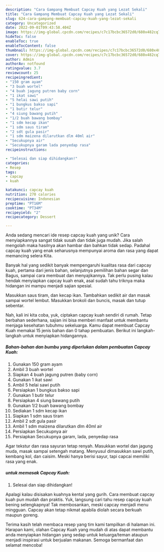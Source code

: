 ```yaml
---
description: "Cara Gampang Membuat Capcay Kuah yang Lezat Sekali"
title: "Cara Gampang Membuat Capcay Kuah yang Lezat Sekali"
slug: 624-cara-gampang-membuat-capcay-kuah-yang-lezat-sekali
category: Uncategorized
date: 2022-09-01T09:43:58.404Z
image: https://img-global.cpcdn.com/recipes/c7c17bcbc36572d0/680x482cq70/capcay-kuah-foto-resep-utama.jpg
hideToc: false
enableToc: true
enableTocContent: false
thumbnail: https://img-global.cpcdn.com/recipes/c7c17bcbc36572d0/680x482cq70/capcay-kuah-foto-resep-utama.jpg
cover: https://img-global.cpcdn.com/recipes/c7c17bcbc36572d0/680x482cq70/capcay-kuah-foto-resep-utama.jpg
author: Admin
authorAv: notfound
ratingvalue: 3.7
reviewcount: 25
recipeingredient:
- "150 gram ayam"
- "3 buah wortel"
- "4 buah jagung putren baby corn"
- "1 ikat sawi"
- "5 helai sawi putih"
- "1 bungkus bakso sapi"
- "1 butir telur"
- "4 siung bawang putih"
- "1/2 buah bawang bombay"
- "1 sdm kecap ikan"
- "1 sdm saus tiram"
- "2 sdt gula pasir"
- "1 sdm maizena dilarutkan dlm 40ml air"
- "Secukupnya air"
- "Secukupnya garam lada penyedap rasa"
recipeinstructions:

- "Selesai dan siap dihidangkan!"
categories:
- Resep
tags:
- capcay
- kuah

katakunci: capcay kuah 
nutrition: 270 calories
recipecuisine: Indonesian
preptime: "PT16M"
cooktime: "PT34M"
recipeyield: "2"
recipecategory: Dessert

---
```





Anda sedang mencari ide resep capcay kuah yang unik? Cara menyiapkannya sangat tidak susah dan tidak juga mudah. Jika salah mengolah maka hasilnya akan hambar dan bahkan tidak sedap. Padahal capcay kuah yang enak seharusnya mempunyai aroma dan rasa yang dapat memancing selera Kita.





Banyak hal yang sedikit banyak mempengaruhi kualitas rasa dari capcay kuah, pertama dari jenis bahan, selanjutnya pemilihan bahan segar dan Bagus, sampai cara membuat dan menyajikannya. Tak perlu pusing kalau hendak menyiapkan capcay kuah enak,      asal sudah tahu triknya maka hidangan ini mampu menjadi sajian spesial.














Masukkan saus tiram, dan kecap ikan. Tambahkan sedikit air dan masak sampai wortel lembut. Masukkan brokoli dan buncis, masak dan tutup sebentar.






Nah, kali ini kita coba, yuk, ciptakan capcay kuah sendiri di rumah. Tetap berbahan sederhana, sajian ini bisa memberi manfaat untuk membantu menjaga kesehatan tubuhmu sekeluarga. Kamu dapat membuat Capcay Kuah memakai 15 jenis bahan dan 0 tahap pembuatan. Berikut ini langkah-langkah untuk menyiapkan hidangannya.

<!--inarticleads1-->

##### Bahan-bahan dan bumbu yang diperlukan dalam pembuatan Capcay Kuah:

1. Gunakan 150 gram ayam
1. Ambil 3 buah wortel
1. Siapkan 4 buah jagung putren (baby corn)
1. Gunakan 1 ikat sawi
1. Ambil 5 helai sawi putih
1. Persiapkan 1 bungkus bakso sapi
1. Gunakan 1 butir telur
1. Persiapkan 4 siung bawang putih
1. Gunakan 1/2 buah bawang bombay
1. Sediakan 1 sdm kecap ikan
1. Siapkan 1 sdm saus tiram
1. Ambil 2 sdt gula pasir
1. Ambil 1 sdm maizena dilarutkan dlm 40ml air
1. Persiapkan Secukupnya air
1. Persiapkan Secukupnya garam, lada, penyedap rasa


Agar tekstur dan rasa sayuran tetap renyah. Masukkan wortel dan jagung muda, masak sampai setengah matang. Menyusul dimasukkan sawi putih, kembang kol, dan caisim. Meski hanya berisi sayur, tapi capcai memiliki rasa yang enak. 

<!--inarticleads2-->

#####  untuk memasak Capcay Kuah:


1. Selesai dan siap dihidangkan!

Apalagi kalau disisakan kuahnya kental yang gurih. Cara membuat capcay kuah pun mudah dan praktis. Yuk, langsung cari tahu resep capcay kuah bening selengkapnya! Tak membosankan, meski capcay menjadi menu mingguan. Capcay akan tetap nikmat apabila diolah secara berkuah maupun goreng. 

Terima kasih telah membaca resep yang tim kami tampilkan di halaman ini. Harapan kami, olahan Capcay Kuah yang mudah di atas dapat membantu anda menyiapkan hidangan yang sedap untuk keluarga/teman ataupun menjadi inspirasi untuk berjualan makanan. Semoga bermanfaat dan selamat mencoba!
